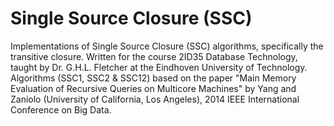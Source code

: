 # Single Source Closure (SSC)
Implementations of Single Source Closure (SSC) algorithms, specifically the transitive closure.
Written for the course 2ID35 Database Technology, taught by Dr. G.H.L. Fletcher at the Eindhoven University of Technology.
Algorithms (SSC1, SSC2 & SSC12) based on the paper "Main Memory Evaluation of Recursive Queries on Multicore Machines"
by Yang and Zaniolo (University of California, Los Angeles), 2014 IEEE International Conference on Big Data.
